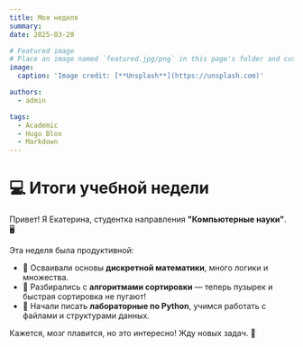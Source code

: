 ```yaml
---
title: Моя неделя
summary: 
date: 2025-03-20

# Featured image
# Place an image named `featured.jpg/png` in this page's folder and customize its options here.
image:
  caption: 'Image credit: [**Unsplash**](https://unsplash.com)'

authors:
  - admin

tags:
  - Academic
  - Hugo Blox
  - Markdown
---
```


# 💻 Итоги учебной недели  

Привет! Я Екатерина, студентка направления **"Компьютерные науки"**. 🖥  

Эта неделя была продуктивной:  
- 🔹 Осваивали основы **дискретной математики**, много логики и множества.  
- 🔹 Разбирались с **алгоритмами сортировки** — теперь пузырек и быстрая сортировка не пугают!  
- 🔹 Начали писать **лабораторные по Python**, учимся работать с файлами и структурами данных.  

Кажется, мозг плавится, но это интересно! Жду новых задач. 🚀  

